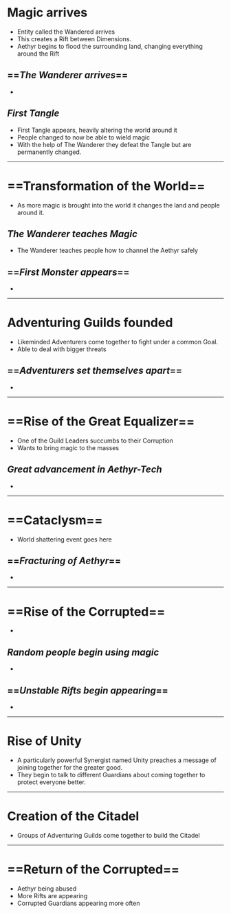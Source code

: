 # Magic arrives
- Entity called the Wandered arrives
- This creates a Rift between Dimensions.
- Aethyr begins to flood the surrounding land, changing everything around the Rift

## ==*The Wanderer arrives*==
- 

## *First Tangle*
- First Tangle appears, heavily altering the world around it
- People changed to now be able to wield magic
- With the help of The Wanderer they defeat the Tangle but are permanently changed.

*****

# ==Transformation of the World==
- As more magic is brought into the world it changes the land and people around it.

## *The Wanderer teaches Magic*
- The Wanderer teaches people how to channel the Aethyr safely

## ==*First Monster appears*==
- 

*****

# Adventuring Guilds founded
- Likeminded Adventurers come together to fight under a common Goal. 
- Able to deal with bigger threats

## ==*Adventurers set themselves apart*==
- 

*****

# ==Rise of the Great Equalizer==
- One of the Guild Leaders succumbs to their Corruption 
- Wants to bring magic to the masses

## *Great advancement in Aethyr-Tech*
- 

*****

# ==Cataclysm==
- World shattering event goes here

## ==*Fracturing of Aethyr*==
- 

*****

# ==Rise of the Corrupted==

- 

## *Random people begin using magic*
- 

## ==*Unstable Rifts begin appearing*==

- 

*****

# Rise of Unity
- A particularly powerful Synergist named Unity preaches a message of joining together for the greater good.
- They begin to talk to different Guardians about coming together to protect everyone better.

 *****

# Creation of the Citadel
- Groups of Adventuring Guilds come together to build the Citadel

*****

# ==Return of the Corrupted==
- Aethyr being abused
- More Rifts are appearing
- Corrupted Guardians appearing more often
